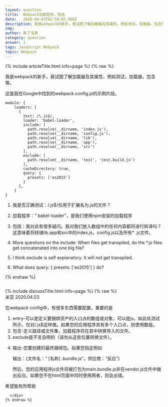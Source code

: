 ```yaml
---
layout: question
title:  Webpack加载程序，包括
date:   2020-04-03T02:50:05.000Z
description: 我是webpack的新手，我试图了解加载器及其属性，例如测试，加载器，包含等。这是我在Google中找到的webpack.config.js的示例片段...
img: 
author: 斯丁泡芙
category: question
answer: 1
tags: JavaScript Webpack
topic: Webpack
---
```

<div class="article-root">
  <div class="article">
    {% include articleTitle.html info=page %}
    {% raw %}
    <div class="article-content"><p><font style="vertical-align: inherit;"><font style="vertical-align: inherit;">我是webpack的新手，我试图了解加载器及其属性，例如测试，加载器，包含等。</font></font></p>

<p><font style="vertical-align: inherit;"><font style="vertical-align: inherit;">这是我在Google中找到的webpack.config.js的示例片段。</font></font></p>

<pre><code>module: {<font></font>
    loaders: [<font></font>
      {<font></font>
        test: /\.js$/,<font></font>
        loader: 'babel-loader',<font></font>
        include: [<font></font>
          path.resolve(__dirname, 'index.js'),<font></font>
          path.resolve(__dirname, 'config.js'),<font></font>
          path.resolve(__dirname, 'lib'),<font></font>
          path.resolve(__dirname, 'app'),<font></font>
          path.resolve(__dirname, 'src')<font></font>
        ],<font></font>
        exclude: [<font></font>
          path.resolve(__dirname, 'test', 'test.build.js')<font></font>
        ],<font></font>
        cacheDirectory: true,<font></font>
        query: {<font></font>
          presets: ['es2015']<font></font>
        }<font></font>
      },<font></font>
    ]<font></font>
}<font></font>
</code></pre>

<ol>
<li><p><font style="vertical-align: inherit;"><font style="vertical-align: inherit;">我是否正确测试：/.js$/仅用于扩展名为.js的文件？</font></font></p></li>
<li><p><font style="vertical-align: inherit;"><font style="vertical-align: inherit;">加载程序：“ babel-loader”，是我们使用npm安装的加载程序</font></font></p></li>
<li><p><font style="vertical-align: inherit;"><font style="vertical-align: inherit;">包括：我对此有很多疑问。</font><font style="vertical-align: inherit;">我对我们放入数组中的任何内容都将进行转译吗？</font><font style="vertical-align: inherit;">这意味着将转储lib.app和src中的index.js，config.js以及所有* .js文件。</font></font></p></li>
<li><p>More questions on the include: When files get transpiled, do the *.js files get concatenated into one big file?</p></li>
<li><p>I think exclude is self explanatory. It will not get transpiled.</p></li>
<li><p>What does query: { presets: ['es2015'] } do?</p></li>
</ol></div>
    {% endraw %}
  </div>
  <p style="height: 0;width:0;overflow: hidden;"> 第3924篇《Webpack加载程序，包括》来自Winter(https://github.com/aiyld/aiyld.github.io)的站点</p>
  <div class="discuss-wrapper">
    {% include discussTitle.html info=page %}
    {% raw %}
    <div class="discuss-item">
        <div class="discuss-parent">
          <div class="discuss-meta">
            <span class="discuss-user">米亚</span>
            <span class="discuss-time">2020.04.03</span>
          </div>
          <div class="discuss-comment"><p><font style="vertical-align: inherit;"><font style="vertical-align: inherit;">在webpack config中，有很多东西需要配置，重要的是</font></font></p>

<ol>
<li><font style="vertical-align: inherit;"><font style="vertical-align: inherit;">entry-可以是定义要捆绑资产的入口点的数组或对象，可以是js，如此处测试所示，仅对/.js$这样做。</font><font style="vertical-align: inherit;">如果您的应用程序具有多个入口点，则使用数组。</font></font></li>
<li><font style="vertical-align: inherit;"><font style="vertical-align: inherit;">包含-定义路径或文件集，加载程序将在其中转换导入的文件。</font></font></li>
<li><font style="vertical-align: inherit;"><font style="vertical-align: inherit;">exclude是不言自明的（请勿从这些位置转换文件）。</font></font></li>
<li><p><font style="vertical-align: inherit;"><font style="vertical-align: inherit;">输出-您要创建的最终捆绑包。</font><font style="vertical-align: inherit;">如果您指定例如</font></font></p>

<p><font style="vertical-align: inherit;"><font style="vertical-align: inherit;">输出：{文件名：“ [名称] .bundle.js”，供应商：“反应”}</font></font></p>

<p><font style="vertical-align: inherit;"><font style="vertical-align: inherit;">然后，您的应用程序js文件将被打包为main.bundle.js并在vendor.js文件中做出反应。</font><font style="vertical-align: inherit;">如果您不在html页面中同时使用两者，则会出错。</font></font></p></li>
</ol>

<p><font style="vertical-align: inherit;"><font style="vertical-align: inherit;">希望能有所帮助</font></font></p></div>
        </div>
        
      </div>
    {% endraw %}
  </div>
<div>
